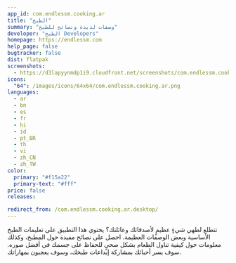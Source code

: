 ```yaml
---
app_id: com.endlessm.cooking.ar
title: "الطبخ"
summary: "وصفات لذيذة ونصائح للطبخ"
developer: "الطبخ Developers"
homepage: https://endlessm.com
help_page: false
bugtracker: false
dist: flatpak
screenshots:
  - https://d3lapyynmdp1i9.cloudfront.net/screenshots/com.endlessm.cooking.ar/C/com.endlessm.cooking.ar-screenshot1.jpg
icons:
  "64": /images/icons/64x64/com.endlessm.cooking.ar.png
languages:
  - ar
  - bn
  - es
  - fr
  - hi
  - id
  - pt_BR
  - th
  - vi
  - zh_CN
  - zh_TW
color:
  primary: "#f15a22"
  primary-text: "#fff"
price: false
releases:

redirect_from: /com.endlessm.cooking.ar.desktop/
---
```


<p>تتطلع لطهي شيءٍ عظيمٍ لأصدقائك وعائلتك؟ يحتوي هذا التطبيق على تعليمات الطبخ الأساسية وبعض الوصفات العظيمة. احصل على نصائح مفيدة حول المطبخ، وكذلك معلومات حول كيفية تناول الطعام بشكل صحيٍ للحفاظ على جسمك في أفضل صوره. سوف يسر أحبائك بمشاركة إبداعات طبخك، وسوف يعجبون بمهاراتك.</p>